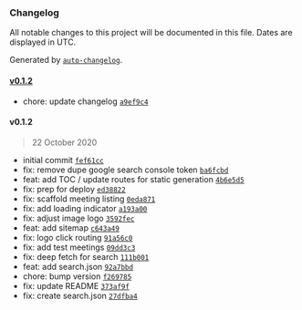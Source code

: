 ### Changelog

All notable changes to this project will be documented in this file. Dates are displayed in UTC.

Generated by [`auto-changelog`](https://github.com/CookPete/auto-changelog).

#### [v0.1.2](https://github.com/ICJIA/icjia-irb-next/compare/v0.1.2...v0.1.2)

- chore: update changelog [`a9ef9c4`](https://github.com/ICJIA/icjia-irb-next/commit/a9ef9c4c6939e0d334c2213179402959c1c6d684)

#### v0.1.2

> 22 October 2020

- initial commit [`fef61cc`](https://github.com/ICJIA/icjia-irb-next/commit/fef61cce350a5d1be4407f7d8d09f71ec0fd6968)
- fix: remove dupe google search console token [`ba6fcbd`](https://github.com/ICJIA/icjia-irb-next/commit/ba6fcbd215dd04ca3fae263fd7f39f1c4af7c554)
- feat: add TOC / update routes for static generation [`4b6e5d5`](https://github.com/ICJIA/icjia-irb-next/commit/4b6e5d5eff476f4299e6219b645876eef5c4adf7)
- fix: prep for deploy [`ed38822`](https://github.com/ICJIA/icjia-irb-next/commit/ed38822f51eda811116ac1aa9901d59baab4b8b4)
- fix: scaffold meeting listing [`0eda871`](https://github.com/ICJIA/icjia-irb-next/commit/0eda8713889d21d6836cfdab96965863c28f2dfe)
- fix: add loading indicator [`a193a00`](https://github.com/ICJIA/icjia-irb-next/commit/a193a00d98612bcacef7e727b495512cfbfb3ea8)
- fix: adjust image logo [`3592fec`](https://github.com/ICJIA/icjia-irb-next/commit/3592fecb144f40d213111238f6d6a7b7222fa8ee)
- feat: add sitemap [`c643a49`](https://github.com/ICJIA/icjia-irb-next/commit/c643a490a6c709379637da1e96f4b27a9e507aad)
- fix: logo click routing [`91a56c0`](https://github.com/ICJIA/icjia-irb-next/commit/91a56c0e0cec196c768552043b136f98ade508c8)
- fix: add test meetings [`09dd3c3`](https://github.com/ICJIA/icjia-irb-next/commit/09dd3c3de127fecf3433e8597233f2893e1e8746)
- fix: deep fetch for search [`111b001`](https://github.com/ICJIA/icjia-irb-next/commit/111b0016e100d5e8cdb2185463b674d57cecd0a8)
- feat: add search.json [`92a7bbd`](https://github.com/ICJIA/icjia-irb-next/commit/92a7bbd39b35441a6d58e0e8833b9f1d96134b7e)
- chore: bump version [`f269785`](https://github.com/ICJIA/icjia-irb-next/commit/f2697855c74d549991785a1bcab60b5cc9c754ff)
- fix: update README [`373af9f`](https://github.com/ICJIA/icjia-irb-next/commit/373af9fe0fd161c4f05cded3860c4c0b8b644d10)
- fix: create search.json [`27dfba4`](https://github.com/ICJIA/icjia-irb-next/commit/27dfba45d665c621e89c4fd96caef4a64507de86)
